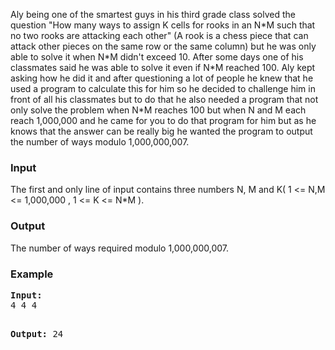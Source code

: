 <p>Aly being one of the smartest guys in his third grade class solved the question "How many ways to assign K cells for rooks in an N*M such that no two rooks are attacking each other" (A rook is a chess piece that can attack other pieces on the same row or the same column) but he was only able to solve it when N*M didn't exceed 10. After some days one of his classmates said he was able to solve it even if N*M reached 100. Aly kept asking how he did it and after questioning a lot of people he knew that he used a program to calculate this for him so he decided to challenge him in front of all his classmates but to do that he also needed a program that not only solve the problem when N*M reaches 100 but when N and M each reach 1,000,000 and he came for you to do that program for him but as he knows that the answer can be really big he wanted the program to output the number of ways modulo 1,000,000,007.</p>
<h3>Input</h3>
<p>The first and only line of input contains three numbers N, M and K( 1 &lt;= N,M &lt;= 1,000,000 , 1 &lt;= K &lt;= N*M ).</p>
<h3>Output</h3>
<p>The number of ways required modulo 1,000,000,007.</p>
<h3>Example</h3>
<pre><strong>Input:</strong>
4 4 4

<strong>Output:</strong>
24</pre>